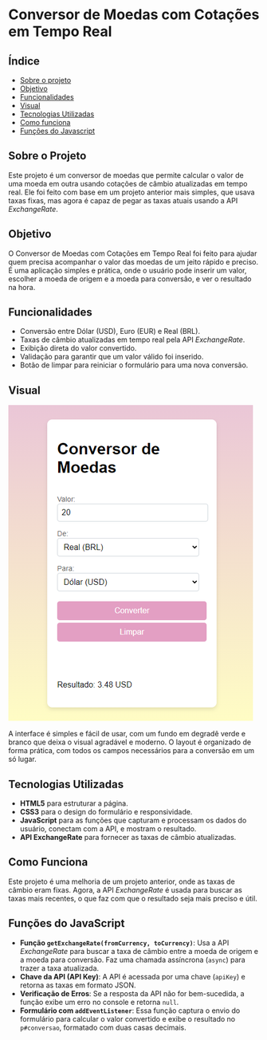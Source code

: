 # Conversor de Moedas com Cotações em Tempo Real
## Índice
* [Sobre o projeto](#sobre-o-projeto)
* [Objetivo](#objetivo)
* [Funcionalidades](#funcionalidades)
* [Visual](#visual)
* [Tecnologias Utilizadas](#tecnologias-utilizadas)
* [Como funciona](#como-funciona)
* [Funções do Javascript](#funções-do-javascript)

## Sobre o Projeto
Este projeto é um conversor de moedas que permite calcular o valor de uma moeda em outra usando cotações de câmbio atualizadas em tempo real. Ele foi feito com base em um projeto anterior mais simples, que usava taxas fixas, mas agora é capaz de pegar as taxas atuais usando a API *ExchangeRate*.

## Objetivo
O Conversor de Moedas com Cotações em Tempo Real foi feito para ajudar quem precisa acompanhar o valor das moedas de um jeito rápido e preciso. É uma aplicação simples e prática, onde o usuário pode inserir um valor, escolher a moeda de origem e a moeda para conversão, e ver o resultado na hora.

## Funcionalidades
- Conversão entre Dólar (USD), Euro (EUR) e Real (BRL).
- Taxas de câmbio atualizadas em tempo real pela API *ExchangeRate*.
- Exibição direta do valor convertido.
- Validação para garantir que um valor válido foi inserido.
- Botão de limpar para reiniciar o formulário para uma nova conversão.

## Visual
![visual](img/conversorTempoReal.png)

A interface é simples e fácil de usar, com um fundo em degradê verde e branco que deixa o visual agradável e moderno. O layout é organizado de forma prática, com todos os campos necessários para a conversão em um só lugar.

## Tecnologias Utilizadas
- **HTML5** para estruturar a página.
- **CSS3** para o design do formulário e responsividade.
- **JavaScript** para as funções que capturam e processam os dados do usuário, conectam com a API, e mostram o resultado.
- **API ExchangeRate** para fornecer as taxas de câmbio atualizadas.

## Como Funciona
Este projeto é uma melhoria de um projeto anterior, onde as taxas de câmbio eram fixas. Agora, a API *ExchangeRate* é usada para buscar as taxas mais recentes, o que faz com que o resultado seja mais preciso e útil.

## Funções do JavaScript
- **Função `getExchangeRate(fromCurrency, toCurrency)`**: Usa a API *ExchangeRate* para buscar a taxa de câmbio entre a moeda de origem e a moeda para conversão. Faz uma chamada assíncrona (`async`) para trazer a taxa atualizada.
 - **Chave da API (API Key)**: A API é acessada por uma chave (`apiKey`) e retorna as taxas em formato JSON.
 - **Verificação de Erros**: Se a resposta da API não for bem-sucedida, a função exibe um erro no console e retorna `null`.
- **Formulário com `addEventListener`**: Essa função captura o envio do formulário para calcular o valor convertido e exibe o resultado no `p#conversao`, formatado com duas casas decimais.